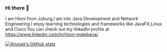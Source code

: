 ### Hi there  👋

I am Hloni from Joburg,I am into Java Development and Network Engineering.I enjoy learning technologies and frameworks like JavaFX,Linux and Cisco.You can check out my linkedIn profile at https://www.linkedin.com/in/hloni-malebana/

[![Anurag's GitHub stats](https://github-readme-stats.vercel.app/api?username=hloni-malebana)](https://github.com/hloni-malebana/github-readme-stats)
